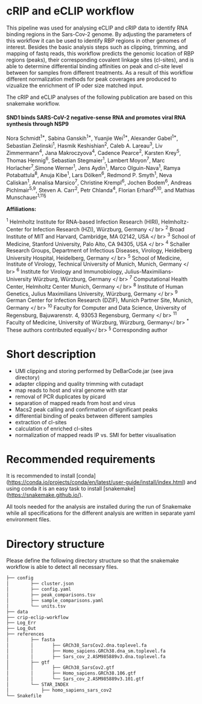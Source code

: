 # cRIP and eCLIP workflow

This pipeline was used for analysing eCLIP and cRIP data to identify RNA binding regions in the Sars-Cov-2 genome. By adjusting the parameters of this workflow it can be used to identify RBP regions in other genomes of interest. Besides the basic analysis steps such as clipping, trimming, and mapping of fastq reads, this workflow predicts the genomic location of RBP regions (peaks), their corresponding covalent linkage sites (cl-sites), and is able to determine differential binding affinities on peak and cl-site level between for samples from different treatments. 
As a result of this workflow different normalization methods for peak coverages are produced to vizualize the enrichment of IP oder size matched input.

The cRIP and eCLIP analyses of the following publication are based on this snakemake workflow.


#### SND1 binds SARS-CoV-2 negative-sense RNA and promotes viral RNA synthesis through NSP9

Nora Schmidt<sup>1\*</sup>, Sabina Ganskih<sup>1\*</sup>, Yuanjie Wei<sup>1\*</sup>, Alexander Gabel<sup>1\*</sup>, Sebastian Zielinski<sup>1</sup>, Hasmik Keshishian<sup>2</sup>, Caleb A. Lareau<sup>3</sup>, Liv Zimmermann<sup>4</sup>, Jana Makroczyova<sup>4</sup>, Cadence Pearce<sup>2</sup>, Karsten Krey<sup>5</sup>, Thomas Hennig<sup>6</sup>, Sebastian Stegmaier<sup>1</sup>, Lambert Moyon<sup>7</sup>, Marc Horlacher<sup>7</sup>,Simone Werner<sup>1</sup>, Jens Aydin<sup>1</sup>, Marco Olguin-Nava<sup>1</sup>, Ramya Potabattula<sup>8</sup>, Anuja Kibe<sup>1</sup>, Lars Dölken<sup>6</sup>, Redmond P. Smyth<sup>1</sup>, Neva Caliskan<sup>1</sup>, Annalisa Marsico<sup>7</sup>, Christine Krempl<sup>6</sup>, Jochen Bodem<sup>6</sup>, Andreas Pichlmair<sup>5,9</sup>, Steven A. Carr<sup>2</sup>, Petr Chlanda<sup>4</sup>, Florian Erhard<sup>6,10</sup>, and Mathias Munschauer<sup>1,11§</sup>

**Affiliations:**

<sup>1</sup> Helmholtz Institute for RNA-based Infection Research (HIRI), Helmholtz-Center for Infection Research (HZI), Würzburg, Germany </ br> 
<sup>2</sup> Broad Institute of MIT and Harvard, Cambridge, MA 02142, USA </ br>
<sup>3</sup> School of Medicine, Stanford University, Palo Alto, CA 94305, USA </ br>
<sup>4</sup> Schaller Research Groups, Department of Infectious Diseases, Virology, Heidelberg University Hospital, Heidelberg, Germany </ br>
<sup>5</sup> School of Medicine, Institute of Virology, Technical University of Munich, Munich, Germany </ br>
<sup>6</sup> Institute for Virology and Immunobiology, Julius-Maximilians-University Würzburg, Würzburg, Germany </ br>
<sup>7</sup> Computational Health Center, Helmholtz Center Munich, Germany </ br>
<sup>8</sup> Institute of Human Genetics, Julius Maximilians University, Würzburg, Germany </ br>
<sup>9</sup> German Center for Infection Research (DZIF), Munich Partner Site, Munich, Germany </ br>
<sup>10</sup> Faculty for Computer and Data Science, University of Regensburg, Bajuwarenstr. 4, 93053 Regensburg, Germany </ br>
<sup>11</sup> Faculty of Medicine, University of Würzburg, Würzburg, Germany</ br>
<sup>\*</sup> These authors contributed equally</ br>
<sup>§</sup> Corresponding author

# Short description

- UMI clipping and storing performed by DeBarCode.jar (see java directory)
- adapter clipping and quality trimming with cutadapt
- map reads to host and viral genome with star
- removal of PCR duplicates by picard
- separation of mapped reads from host and virus
- Macs2 peak calling and confirmation of significant peaks
- differential binding of peaks between different samples
- extraction of cl-sites
- calculation of enriched cl-sites
- normalization of mapped reads IP vs. SMI for better visualisation  

# Recommended requirements

It is recommended to install [conda] (https://conda.io/projects/conda/en/latest/user-guide/install/index.html) and using conda it is an easy task to install [snakemake] (https://snakemake.github.io/).

All tools needed for the analysis are installed during the run of Snakemake while all specifications for the different analysis are written in separate yaml environment files.

# Directory structure

Please define the following directory structure so that the snakemake workflow is able to detect all necessary files.

```bash
├── config
│		 ├── cluster.json
│		 ├── config.yaml
│		 ├── peak_comparisons.tsv
│		 ├── sample_comparisons.yaml
│		 └── units.tsv
├── data
├── crip-eclip-workflow
├── Log_Err
├── Log_Out
├── references
│		 ├── fasta
│		 │		 ├── GRCh38_SarsCov2.dna.toplevel.fa
│		 │		 ├── Homo_sapiens.GRCh38.dna_sm.toplevel.fa
│		 │		 ├── Sars_cov_2.ASM985889v3.dna.toplevel.fa
│		 ├── gtf
│		 │		 ├── GRCh38_SarsCov2.gtf
│		 │		 ├── Homo_sapiens.GRCh38.106.gtf
│		 │		 └── Sars_cov_2.ASM985889v3.101.gtf
│		 └── STAR_INDEX
│		     ├── homo_sapiens_sars_cov2
└── Snakefile
```
